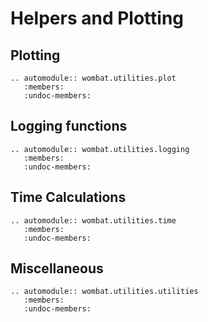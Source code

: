 # Helpers and Plotting

## Plotting

```{eval-rst}
.. automodule:: wombat.utilities.plot
   :members:
   :undoc-members:
```

## Logging functions

```{eval-rst}
.. automodule:: wombat.utilities.logging
   :members:
   :undoc-members:
```

## Time Calculations

```{eval-rst}
.. automodule:: wombat.utilities.time
   :members:
   :undoc-members:
```

## Miscellaneous

```{eval-rst}
.. automodule:: wombat.utilities.utilities
   :members:
   :undoc-members:
```
